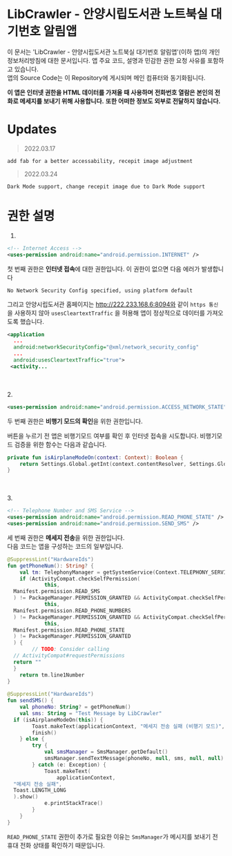 # LibCrawler - 안양시립도서관 노트북실 대기번호 알림앱
이 문서는 'LibCrawler - 안양시립도서관 노트북실 대기번호 알림앱'(이하 앱)의 개인정보처리방침에 대한 문서입니다. 
앱 주요 코드, 설명과 민감한 권한 요청 사유를 포함하고 있습니다. <br>
앱의 Source Code는 이 Repository에 게시되며 메인 컴퓨터와 동기화됩니다. 

**이 앱은 인터넷 권한을 HTML 데이터를 가져올 때 사용하며**
**전화번호 열람은 본인의 전화로 메세지를 보내기 위해 사용합니다.**
**또한 어떠한 정보도 외부로 전달하지 않습니다.**

# Updates

> 2022.03.17
```
add fab for a better accessability, recepit image adjustment
```
> 2022.03.24
```
Dark Mode support, change recepit image due to Dark Mode support
```

# 권한 설명
1.
```xml
<!-- Internet Access -->
<uses-permission android:name="android.permission.INTERNET" />  
```
첫 번째 권한은 **인터넷 접속**에 대한 권한입니다. 
이 권한이 없으면 다음 에러가 발생합니다
```
No Network Security Config specified, using platform default  
```

  그리고 안양시립도서관 홈페이지는 
  http://222.233.168.6:8094와 같이 `https 통신` 을 사용하지 않아 
  `usesCleartextTraffic` 을 허용해 앱이 정상적으로 데이터를 가져오도록 했습니다.

```xml
<application  
  ...
  android:networkSecurityConfig="@xml/network_security_config"  
  ... 
  android:usesCleartextTraffic="true">  
 <activity...
```

<br><br>  2. 
```xml
<uses-permission android:name="android.permission.ACCESS_NETWORK_STATE" /> 
```
두 번째 권한은 **비행기 모드의 확인**을 위한 권한입니다.  

버튼을 누르기 전 앱은 비행기모드 여부를 확인 후 인터넷 접속을 시도합니다. 
비행기모드 검증을 위한 함수는 다음과 같습니다. 
```Kotlin
private fun isAirplaneModeOn(context: Context): Boolean {  
    return Settings.Global.getInt(context.contentResolver, Settings.Global.AIRPLANE_MODE_ON, 0) != 0;  
}
```

<br><br>  3. 
```xml
<!-- Telephone Number and SMS Service -->  
<uses-permission android:name="android.permission.READ_PHONE_STATE" />  
<uses-permission android:name="android.permission.SEND_SMS" />
```
세 번째 권한은 **메세지 전송**을 위한 권한입니다. <br>
다음 코드는 앱을 구성하는 코드의 일부입니다. 

```Kotlin
@SuppressLint("HardwareIds")  
fun getPhoneNum(): String? {  
    val tm: TelephonyManager = getSystemService(Context.TELEPHONY_SERVICE) as TelephonyManager  
    if (ActivityCompat.checkSelfPermission(  
            this,  
  Manifest.permission.READ_SMS  
  ) != PackageManager.PERMISSION_GRANTED && ActivityCompat.checkSelfPermission(  
            this,  
  Manifest.permission.READ_PHONE_NUMBERS  
  ) != PackageManager.PERMISSION_GRANTED && ActivityCompat.checkSelfPermission(  
            this,  
  Manifest.permission.READ_PHONE_STATE  
  ) != PackageManager.PERMISSION_GRANTED  
  ) {  
        // TODO: Consider calling  
  // ActivityCompat#requestPermissions  
  return ""  
  }  
    return tm.line1Number  
}  
  
@SuppressLint("HardwareIds")  
fun sendSMS() {  
    val phoneNo: String? = getPhoneNum()  
    val sms: String = "Test Message by LibCrawler"  
  if (isAirplaneModeOn(this)) {  
        Toast.makeText(applicationContext, "메세지 전송 실패 (비행기 모드)", Toast.LENGTH_SHORT).show()  
        finish()  
    } else {  
        try {  
            val smsManager = SmsManager.getDefault()  
            smsManager.sendTextMessage(phoneNo, null, sms, null, null)  
        } catch (e: Exception) {  
            Toast.makeText(  
                applicationContext,  
  "메세지 전송 실패",  
  Toast.LENGTH_LONG  
  ).show()  
            e.printStackTrace()  
        }  
    }  
}
```
`READ_PHONE_STATE` 권한이 추가로 필요한 이유는 `SmsManager`가 메시지를 보내기 전 휴대 전화 상태를 확인하기 때문입니다. 

